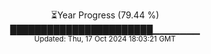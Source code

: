 <p align="center">
⏳Year Progress (79.44 %)<br>
███████████████████████▁▁▁▁▁▁▁ <br>
<sub>Updated: Thu, 17 Oct 2024 18:03:21 GMT</sub>
</p>

